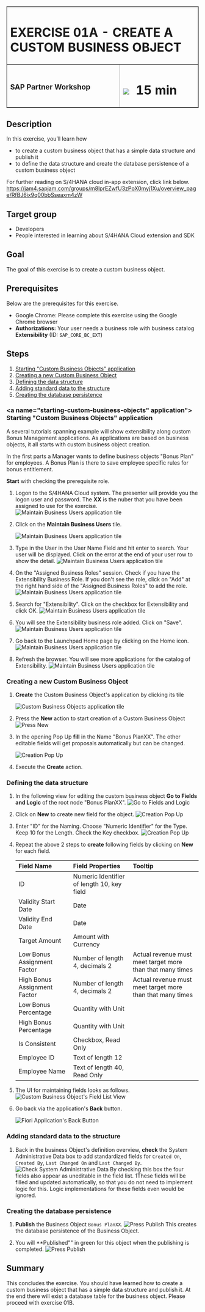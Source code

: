<table width=100% border=>
<tr><td colspan=2><h1>EXERCISE 01A - CREATE A CUSTOM BUSINESS OBJECT</h1></td></tr>
<tr><td><h3>SAP Partner Workshop</h3></td><td><h1><img src="images/clock.png"> &nbsp;15 min</h1></td></tr>
</table>


## Description
In this exercise, you’ll learn how 

* to create a custom business object that has a simple data structure and publish it
* to define the data structure and create the database persistence of a custom business object


For further reading on S/4HANA cloud in-app extension, click link below.
<https://jam4.sapjam.com/groups/m8lprEZwfU3zPoX0myj1Xu/overview_page/RfBJ6ix9q00bbSseaxm4zW>


## Target group

* Developers
* People interested in learning about S/4HANA Cloud extension and SDK  


## Goal

The goal of this exercise is to create a custom business object.


## Prerequisites
  
Below are the prerequisites for this exercise.

* Google Chrome: Please complete this exercise using the Google Chrome browser
* **Authorizations:** Your user needs a business role with business catalog **Extensibility** (ID: `SAP_CORE_BC_EXT`)


## Steps

1. [Starting "Custom Business Objects" application](#starting-custom-business-objects)
1. [Creating a new Custom Business Object](#creating-a-new-custom-business-object)
1. [Defining the data structure](#defining-the-data-structure)
1. [Adding standard data to the structure](#Adding-standard-data-to-the-structure)
1. [Creating the database persistence](#creating-the-database-persistence)


### <a name="starting-custom-business-objects" application"></a> Starting "Custom Business Objects" application

A several tutorials spanning example will show extensibility along custom Bonus Management applications.
As applications are based on business objects, it all starts with custom business object creation.

In the first parts a Manager wants to define business objects "Bonus Plan" for employees. A Bonus Plan is there to save employee specific rules for bonus entitlement.

**Start** with checking the prerequisite role.

1. Logon to the S/4HANA Cloud system.  The presenter will provide you the logon user and password.  The **XX** is the nuber that you have been assigned to use for the exercise. ![Maintain Business Users application tile](images/CBO_logon.png)
1. Click on the **Maintain Business Users** tile. 

	![Maintain Business Users application tile](images/tile_mbu.png)
1. Type in the User in the User Name Field and hit enter to search.  Your user will be displayed. Click on the error at the end of your user row to show the detail.  ![Maintain Business Users application tile](images/CBO_userrole1.png) 
1. On the "Assigned Business Roles" session.  Check if you have the Extensibility Business Role.  If you don't see the role, click on "Add" at the right hand side of the "Assigned Business Roles" to add the role.  ![Maintain Business Users application tile](images/CBO_userrole2.png)
1. Search for "Extensibility".  Click on the checkbox for Extensibility and click OK.  ![Maintain Business Users application tile](images/CBO_userrole3.png)
1. You will see the Extensibility business role added.  Click on "Save".  ![Maintain Business Users application tile](images/CBO_userrole4.png)
1. Go back to the Launchpad Home page by clicking on the Home icon.  ![Maintain Business Users application tile](images/FLP_Home.png)
1. Refresh the browser.  You will see more applications for the catalog of Extensibility.  ![Maintain Business Users application tile](images/CBO_extend1.png)

### <a name="creating-a-new-custom-business-object"></a> Creating a new Custom Business Object

1. **Create** the Custom Business Object's application by clicking its tile 

	![Custom Business Objects application tile](images/tile_CBO.png)
1. Press the **New** action to start creation of a Custom Business Object  ![Press New](images/CBO_pressNew.png)
1. In the opening Pop Up **fill** in the Name "Bonus PlanXX". The other editable fields will get proposals automatically but can be changed.  

	![Creation Pop Up](images/CBO_createNew.png) 
1. Execute the **Create** action.

### <a name="defining-the-data-structure"></a> Defining the data structure

1. In the following view for editing the custom business object **Go to Fields and Logic** of the root node "Bonus PlanXX".  ![Go to Fields and Logic](images/CBO_go2FieldsAndLogic_detail.png) 
1. Click on **New** to create new field for the object. ![Creation Pop Up](images/CBO_createNew1.png) 
1. Enter "ID" for the Naming. Choose "Numeric Identifier" for the Type. Keep 10 for the Length. Check the Key checkbox. ![Creation Pop Up](images/CBO_createNew2.png)
1. Repeat the above 2 steps to **create** following fields by clicking on **New** for each field.

	| Field Name     | Field Properties             | Tooltip     |
	| :------------- | :--------------------------- | :-----------|
	| ID             | Numeric Identifier of length 10, key field |             |   
	| Validity Start Date | Date    | |
	| Validity End Date | Date | |   
	| Target Amount | Amount with Currency | |   
	| Low Bonus Assignment Factor | Number of length 4, decimals 2 | Actual revenue must meet target more than that many times |
	| High Bonus Assignment Factor | Number of length 4, decimals 2 | Actual revenue must meet target more than that many times |
	| Low Bonus Percentage | Quantity with Unit | |   
	| High Bonus Percentage | Quantity with Unit  | |
	| Is Consistent | Checkbox, Read Only  | |
	| Employee ID | Text of length 12  | |
	| Employee Name | Text of length 40, Read Only   | |

1. The UI for maintaining fields looks as follows. ![Custom Business Object's Field List View](images/CBO_Fieldlist_partly.png)
1. Go back via the application's **Back** button. 

	![Fiori Application's Back Button](images/AppBackButton.png)


### <a name="Adding-standard-data-to-the-structure"></a> Adding standard data to the structure

1. Back in the business Object's definition overview, **check** the System Administrative Data box to add standardized fields for `Created On`, `Created By`, `Last Changed On` and `Last Changed By`.  ![Check System Administrative Data](images/CBO_checkSysAdminData.png)
	By checking this box the four fields also appear as uneditable in the field list.  1These fields will be filled and updated automatically, so that you do not need to implement logic for this. Logic implementations for these fields even would be ignored.

### <a name="creating-the-database-persistence"></a> Creating the database persistence

1. **Publish** the Business Object `Bonus PlanXX`.  ![Press Publish](images/CBO_pressPublish.png)
	This creates the database persistence of the Business Object.
	
1. You will **Published"" in green for this object when the publishing is completed. ![Press Publish](images/CBO_complePublish.png)


## Summary
This concludes the exercise. You should have learned how to create a custom business object that has a simple data structure and publish it. At the end there will exist a database table for the business object. Please proceed with exercise 01B.